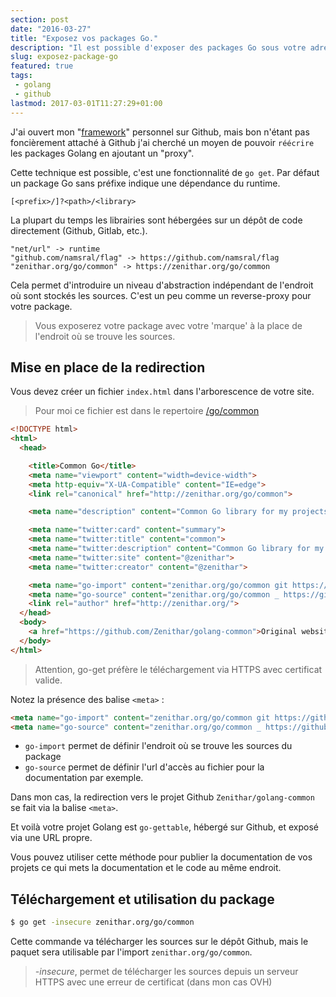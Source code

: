 ```yaml
---
section: post
date: "2016-03-27"
title: "Exposez vos packages Go."
description: "Il est possible d'exposer des packages Go sous votre adresse à la place du dépot Github."
slug: exposez-package-go
featured: true
tags:
 - golang
 - github
lastmod: 2017-03-01T11:27:29+01:00
---
```


J'ai ouvert mon "[framework](https://github.com/Zenithar/golang-common)"
personnel sur Github, mais bon n'étant pas foncièrement attaché à Github j'ai cherché un moyen de pouvoir `réécrire`
les packages Golang en ajoutant un "proxy".

Cette technique est possible, c'est une fonctionnalité de `go get`.
Par défaut un package Go sans préfixe indique une dépendance du runtime.

```
[<prefix>/]?<path>/<library>
```

La plupart du temps les librairies sont hébergées sur un dépôt de code directement
(Github, Gitlab, etc.).

```
"net/url" -> runtime
"github.com/namsral/flag" -> https://github.com/namsral/flag
"zenithar.org/go/common" -> https://zenithar.org/go/common
```

Cela permet d'introduire un niveau d'abstraction indépendant de l'endroit
où sont stockés les sources. C'est un peu comme un reverse-proxy pour votre package.

> Vous exposerez votre package avec votre 'marque' à la place de l'endroit
> où se trouve les sources.

## Mise en place de la redirection

Vous devez créer un fichier `index.html` dans l'arborescence de votre site.

> Pour moi ce fichier est dans le repertoire [/go/common](http://zenithar.org/go/common)

```html
<!DOCTYPE html>
<html>
  <head>

    <title>Common Go</title>
    <meta name="viewport" content="width=device-width">
    <meta http-equiv="X-UA-Compatible" content="IE=edge">
    <link rel="canonical" href="http://zenithar.org/go/common">

    <meta name="description" content="Common Go library for my projects">

    <meta name="twitter:card" content="summary">
    <meta name="twitter:title" content="common">
    <meta name="twitter:description" content="Common Go library for my projects">
    <meta name="twitter:site" content="@zenithar">
    <meta name="twitter:creator" content="@zenithar">

    <meta name="go-import" content="zenithar.org/go/common git https://github.com/Zenithar/golang-common">
    <meta name="go-source" content="zenithar.org/go/common _ https://github.com/Zenithar/golang-common/tree/master{/dir} https://github.com/Zenithar/golang-common/blob/master{/dir}/{file}#L{line}">
    <link rel="author" href="http://zenithar.org/">
  </head>
  <body>
    <a href="https://github.com/Zenithar/golang-common">Original website</a>
  </body>
</html>
```

> Attention, go-get préfère le téléchargement via HTTPS avec certificat valide.

Notez la présence des balise `<meta>` :

```html
<meta name="go-import" content="zenithar.org/go/common git https://github.com/Zenithar/golang-common">
<meta name="go-source" content="zenithar.org/go/common _ https://github.com/Zenithar/golang-common/tree/master{/dir} https://github.com/Zenithar/golang-common/blob/master{/dir}/{file}#L{line}">
```

  * `go-import` permet de définir l'endroit où se trouve les sources du package
  * `go-source` permet de définir l'url d'accès au fichier pour la documentation
  par exemple.

Dans mon cas, la redirection vers le projet Github `Zenithar/golang-common` se
fait via la balise `<meta>`.

Et voilà votre projet Golang est `go-gettable`, hébergé sur Github, et exposé
via une URL propre.

Vous pouvez utiliser cette méthode pour publier la documentation de vos projets
ce qui mets la documentation et le code au même endroit.

## Téléchargement et utilisation du package

```sh
$ go get -insecure zenithar.org/go/common
```

Cette commande va télécharger les sources sur le dépôt Github, mais le paquet sera utilisable par l'import `zenithar.org/go/common`.

> *-insecure*, permet de télécharger les sources depuis un serveur HTTPS avec une erreur de certificat (dans mon cas OVH)
